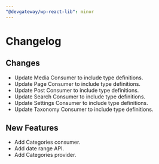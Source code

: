 ```yaml
---
"@devgateway/wp-react-lib": minor
---
```


# Changelog

## Changes

- Update Media Consumer to include type definitions.
- Update Page Consumer to include type definitions.
- Update Post Consumer to include type definitions.
- Update Search Consumer to include type definitions.
- Update Settings Consumer to include type definitions.
- Update Taxonomy Consumer to include type definitions.

## New Features

- Add Categories consumer.
- Add date range API.
- Add Categories provider.
